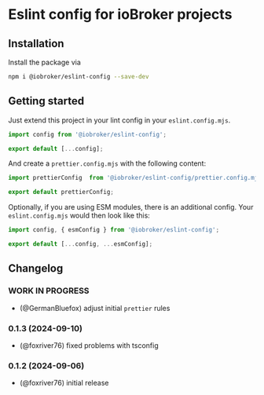 # Eslint config for ioBroker projects

## Installation
Install the package via 

```bash
npm i @iobroker/eslint-config --save-dev
```

## Getting started
Just extend this project in your lint config in your `eslint.config.mjs`.

```js
import config from '@iobroker/eslint-config';

export default [...config];
```

And create a `prettier.config.mjs` with the following content:

```js
import prettierConfig  from '@iobroker/eslint-config/prettier.config.mjs';

export default prettierConfig;
```

Optionally, if you are using ESM modules, there is an additional config. 
Your `eslint.config.mjs` would then look like this:

```js
import config, { esmConfig } from '@iobroker/eslint-config';

export default [...config, ...esmConfig];
```

## Changelog

<!--
  Placeholder for the next version (at the beginning of the line):
  ### **WORK IN PROGRESS**
-->
### **WORK IN PROGRESS**
* (@GermanBluefox) adjust initial `prettier` rules

### 0.1.3 (2024-09-10)
* (@foxriver76) fixed problems with tsconfig

### 0.1.2 (2024-09-06)
* (@foxriver76) initial release